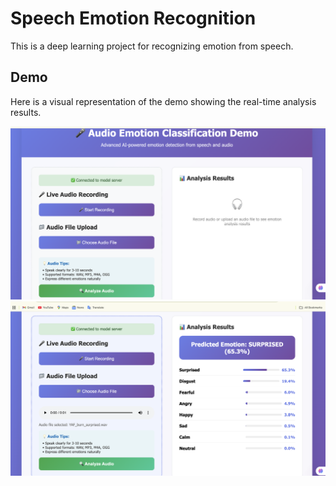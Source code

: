 # Speech Emotion Recognition

This is a deep learning project for recognizing emotion from speech.

## Demo

Here is a visual representation of the demo showing the real-time analysis results.

![Demo Screenshot](SER1_img.png)
![Demo Screenshot](SER_img.png)
